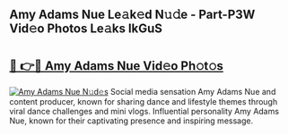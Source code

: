 ## Amy Adams Nue Le𝚊k𝚎d N𝚞𝚍e - Part-P3W Vid𝚎o Photos Le𝚊ks lkGuS

# <h2><a href="http://fbatvu.evod.top/?m=Amy+Adams+Nue">🔗 👉🔴 Amy Adams Nue Vid𝚎o Ph𝚘t𝚘s</a></h2>

[![Amy Adams Nue N𝚞d𝚎s](https://i.imgur.com/8V9OHl7.gif)](http://fbatvu.evod.top/?m=Amy+Adams+Nue)
Social media sensation Amy Adams Nue and content producer, known for sharing dance and lifestyle themes through viral dance challenges and mini vlogs. Influential personality Amy Adams Nue, known for their captivating presence and inspiring message. 
